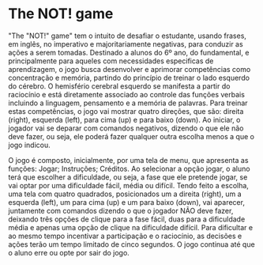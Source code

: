 # The NOT! game

  "The "NOT!" game" tem o intuito de desafiar o estudante, usando frases, em inglês, no imperativo e majoritariamente negativas, para conduzir as ações a serem tomadas. Destinado a alunos do 6º ano, do fundamental, e principalmente para aqueles com necessidades especificas de aprendizagem, o jogo busca desenvolver e aprimorar competências como concentração e memória, partindo do princípio de treinar o lado esquerdo do cérebro. O hemisfério cerebral esquerdo se manifesta a partir do raciocínio e está diretamente associado ao controle das funções verbais incluindo a linguagem, pensamento e a memória de palavras. Para treinar estas competências, o jogo vai mostrar quatro direções, que são: direita (right), esquerda (left), para cima (up) e para baixo (down). Ao iniciar, o jogador vai se deparar com comandos negativos, dizendo o que ele não deve fazer, ou seja, ele poderá fazer qualquer outra escolha menos a que o jogo indicou. 

  O jogo é composto, inicialmente, por uma tela de menu, que apresenta as funções: Jogar; Instruções; Créditos. Ao selecionar a opção jogar, o aluno terá que escolher a dificuldade, ou seja, a fase que ele pretende jogar, se vai optar por uma dificuldade fácil, média ou difícil. Tendo feito a escolha, uma tela com quatro quadrados, posicionados um a direita (right), um a esquerda (left), um para cima (up) e um para baixo (down), vai aparecer, juntamente com comandos dizendo o que o jogador NÃO deve fazer, deixando três opções de clique para a fase fácil, duas para a dificuldade média e apenas uma opção de clique na dificuldade difícil. Para dificultar e ao mesmo tempo incentivar a participação e o raciocínio, as decisões e ações terão um tempo limitado de cinco segundos. O jogo continua até que o aluno erre ou opte por sair do jogo.

